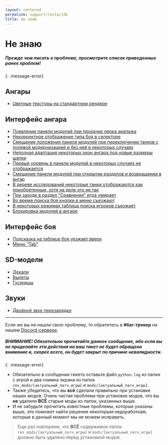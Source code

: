 ```yaml
---
layout: centered
permalink: support/lesta/idk
title: Не знаю
---
```


# Не знаю

##### Прежде чем писать о проблеме, просмотрите список приведенных ранее проблем!
{: .message-error}

## Ангары

- [Цветные текстуры на стандартном рендере](/support/lesta/hangars/)

## Интерфейс ангара

- [Появление панели модулей при прокачке перка экипажа](/support/lesta/hangar-ui/)
- [Некорректное отображение типа боя в селекторе](/support/lesta/hangar-ui/)
- [Смещение положения панели модулей при переключении танков с полевой модернизацией и без неё в некоторых случаях](/support/lesta/hangar-ui/)
- [Неполная адаптация некоторых окон ангара под новые размеры шапки](/support/lesta/hangar-ui/)
- [Первый уровень в панели модулей в некоторых случаях не отображается](/support/lesta/hangar-ui/)
- [Смещение панели модулей при открытии разделов и возвращении в ангар](/support/lesta/hangar-ui/)
- [В дереве исследований некоторые танки отображаются как приобретенные, хотя на деле это не так](/support/lesta/hangar-ui/)
- [При заходе в раздел “Сравнения” игра умирает](/support/lesta/hangar-ui/)
- [Во время поиска боя кнопки в меню съезжают](/support/lesta/hangar-ui/)
- [В некоторых режимах таблица поиска игроков съезжает](/support/lesta/hangar-ui/)
- [Блокировка модулей в ангаре](/support/lesta/hangar-ui/)

## Интерфейс боя

- [Подсказка на таблице боя уезжает вверх](/support/lesta/battle-ui/)
- [Меню “Tab”](/support/lesta/battle-ui/)

## SD-модели

- [Декали](/support/lesta/sd-models/)
- [Вылеты](/support/lesta/sd-models/)
- [Гусеницы](/support/lesta/sd-models/)

## Звуки

- [Двойной звук перезарядки](/support/lesta/sounds/)

---

Если же вы не нашли свою проблему, то обратитесь в **#баг-трекер** на нашем [Discord-сервере](https://discord.gg/36mrMDeFMJ).

##### ВНИМАНИЕ! Обязательно прочитайте данное сообщение, ибо если вы __не__ проделайте эти действия на ваш тикет не будет обращено внимание и, скорее всего, он будет закрыт по причине невалидности.
{: .message-error}

- Обязательно в сообщении тикета оставьте файл `python.log` из папки с игрой и два снимка экрана из папок `res_mods/[актуальный_патч_игры]` и `mods/[актуальный_патч_игры]`.
- Также убедитесь, что вы **всё** сделали правильно при установке наших модов. Очень частая проблема при установке модов, что вы **не** удалили **ВСЁ** старые моды из папок, указанных выше.
- И не забудьте прочитать известные проблемы, которые указаны выше, это поможет найти решение некоторым недоработкам, которые в данный момент мы не можем исправить.

<blockquote>
  <p style="margin-bottom: 0px;">
    Еще раз повторяем, что <strong>ВСЁ</strong> содержимое папок <code class="language-plaintext highlighter-rouge">res_mods/[актуальный_патч_игры]</code> и <code class="language-plaintext highlighter-rouge">mods/[актуальный_патч_игры]</code> должно быть удалено перед установкой модов.
  </p>
</blockquote>
